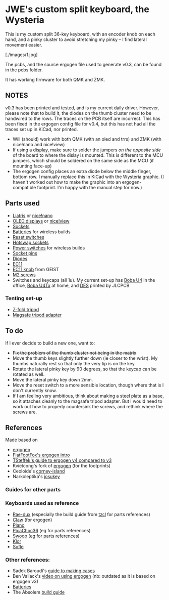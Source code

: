 # JWE's custom split keyboard, the Wysteria

This is my custom split 36-key keyboard, with an encoder knob on each hand, and a pinky cluster to avoid stretching my pinky – I find lateral movement easier.

[./images/1.jpg]

The pcbs, and the source ergogen file used to generate v0.3, can be found in the pcbs folder.

It has working firmware for both QMK and ZMK.

## NOTES
v0.3 has been printed and tested, and is my current daily driver. However, please note that to build it, the diodes on the thumb cluster need to be handwired to the rows. The traces on the PCB itself are incorrect. This has been fixed in the ergogen config file for v0.4, but this has not had all the traces set up in KiCad, nor printed.

* Will (should) work with both QMK (with an oled and trrs) and ZMK (with nice!nano and nice!view)
* If using a display, make sure to solder the jumpers _on the opposite side_ of the board to where the dislay is mounted. This is different to the MCU jumpers, which should be soldered on the same side as the MCU (if mounting face-up)
* The ergogen config places an extra diode below the middle finger, bottom row. I manually replace this in KiCad with the Wysteria graphic. (I haven't worked out how to make the graphic into an ergogen-compatible footprint. I'm happy with the manual step for now.)

## Parts used
* [Liatris](https://splitkb.com/collections/keyboard-parts/products/liatris) or [nice!nano](https://splitkb.com/collections/keyboard-parts/products/nice-nano)
* [OLED displays](https://www.aliexpress.com/item/32850288143.html?spm=a2g0o.order_list.order_list_main.40.77df1802Ut4SVX) or [nice!view](https://splitkb.com/collections/keyboard-parts/products/nice-view)
* [Sockets](https://www.aliexpress.com/item/32980406694.html?spm=a2g0o.order_list.order_list_main.5.21ef1802pi0AaX)
* [Batteries](https://www.aliexpress.com/item/4000377326948.html?spm=a2g0o.order_list.order_list_main.29.77df1802Ut4SVX) for wireless builds
* [Reset switches](https://www.aliexpress.com/item/32912263133.html?spm=a2g0o.order_list.order_list_main.15.21ef1802pi0AaX)
* [Hotswap sockets](https://www.aliexpress.com/item/1005003873653184.html?spm=a2g0o.order_list.order_list_main.21.21ef1802pi0AaX)
* [Power switches](https://www.aliexpress.com/item/1005003308186629.html?spm=a2g0o.order_list.order_list_main.26.21ef1802pi0AaX) for wireless builds
* [Socket pins](https://www.aliexpress.com/item/4000062247368.html?spm=a2g0o.order_list.order_list_main.31.21ef1802pi0AaX)
* [Diodes](https://www.aliexpress.com/item/32660088529.html?spm=a2g0o.order_list.order_list_main.5.21ef1802a9afJe)
* [EC11](https://www.aliexpress.com/item/1005003824684681.html?spm=a2g0o.cart.0.0.5d5838daGifwXE&mp=1)
* [EC11 knob](https://github.com/GEIGEIGEIST/KLOR/tree/main/knob) from GEIST
* [M2 screws](url)
* Switches and keycaps (all 1u). My current set-up has [Boba U4](https://splitkb.com/collections/switches-and-keycaps/products/gazzew-boba-u4-silent-tactile-switch?_pos=1&_fid=bebc80122&_ss=c) in the office, [Boba U4Tx](https://splitkb.com/collections/switches-and-keycaps/products/gazzew-boba-u4tx-thocky-tactile-switch?_pos=7&_fid=bebc80122&_ss=c) at home, and [DES](https://github.com/sporkus/PseudoMakeMeKeyCapProfiles/tree/master/stl/MX) printed by JLCPCB

### Tenting set-up

* [Z-fold tripod](https://www.aliexpress.com/item/1005006313678530.html)
* [Magsafe tripod adapter](https://www.aliexpress.com/item/1005006074567830.html)

## To do

If I ever decide to build a new one, want to:

* ~~Fix the problem of the thumb cluster not being in the matrix~~
* Move the thumb keys slightly further down (ie closer to the wrist). My thumbs naturally rest so that only the very tip is on the key.
* Rotate the lateral pinky key by 90 degrees, so that the keycap can be rotated as well.
* Move the lateral pinky key down 2mm.
* Move the reset switch to a more sensible location, though where that is I don't currently know.
* If I am feeling very ambitious, think about making a steel plate as a base, so it attaches cleanly to the magsafe tripod adapter. But I would need to work out how to properly countersink the screws, and rethink where the screws are.

## References

Made based on
* [ergogen](https://github.com/ergogen/ergogen)
* [FlatFootFox's ergogen intro](https://flatfootfox.com/ergogen-introduction/)
* [TSteffek's guide to ergogen v4 compared to v3](https://github.com/tsteffek/Ergogen-V4-Migration-Guide)
* Kvietcong's fork of [ergogen](https://github.com/kvietcong/ergogen) (for the footprints)
* Ceoloide's [corney-island](https://github.com/ceoloide/corney-island)
* Narkoleptika's [josukey](https://github.com/Narkoleptika/josukey)

### Guides for other parts

### Keyboards used as reference
* [Rae-dux](https://github.com/andrewjrae/rae-dux) (especially the build guide from [tzcl](https://www.tzcl.me/blog/rae-dux) for parts references)
* [Claw](https://gitlab.com/Audijo/keyboard) (for ergogen)
* [Piano](https://github.com/benvallack/ergogen/blob/master/input/config-piano.yaml)
* [PicaChoc36](https://github.com/zzeneg/picachoc36) (eg for parts references)
* [Swoop](https://github.com/jimmerricks/swoop) (eg for parts references)
* [Klor](https://github.com/GEIGEIGEIST/KLOR/blob/main/docs/buildguide_acrylic_ble.md)
* [Sofle](https://josefadamcik.github.io/SofleKeyboard/sourcing_parts.html)

### Other references:
* Sadek Baroudi's [guide to making cases](https://github.com/sadekbaroudi/keyboard-guides/blob/master/cases/README.md)
* Ben Vallack's [video on using ergogen](https://www.youtube.com/watch?v=M_VuXVErD6E) (nb: outdated as it is based on ergogen v3)
* [Batteries](https://github.com/joric/nrfmicro/wiki/Batteries#301230)
* The Absolem [build guide](https://zealot.hu/absolem/#build)
